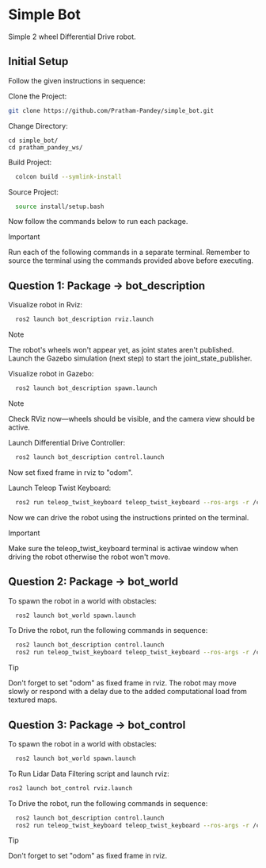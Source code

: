 # Simple Bot
Simple 2 wheel Differential Drive robot.


## Initial Setup
Follow the given instructions in sequence:


Clone the Project:
```bash
git clone https://github.com/Pratham-Pandey/simple_bot.git
```

Change Directory:
```
cd simple_bot/
cd pratham_pandey_ws/
```

Build Project:
```bash
  colcon build --symlink-install
```

Source Project:
```bash
  source install/setup.bash 
```

Now follow the commands below to run each package.

> [!IMPORTANT]
> Run each of the following commands in a separate terminal. Remember to source the terminal using the commands provided above before executing.


## Question 1: Package -> bot_description

Visualize robot in Rviz:
```bash
  ros2 launch bot_description rviz.launch
```

> [!NOTE]
> The robot's wheels won't appear yet, as joint states aren't published. Launch the Gazebo simulation (next step) to start the joint_state_publisher.

Visualize robot in Gazebo:
```bash
  ros2 launch bot_description spawn.launch
```
> [!NOTE]
> Check RViz now—wheels should be visible, and the camera view should be active.

Launch Differential Drive Controller:
```bash
  ros2 launch bot_description control.launch
```

Now set fixed frame in rviz to "odom".

Launch Teleop Twist Keyboard:
```bash
  ros2 run teleop_twist_keyboard teleop_twist_keyboard --ros-args -r /cmd_vel:=/diff_drive_controller/cmd_vel -p stamped:=true
```

Now we can drive the robot using the instructions printed on the terminal. 

> [!IMPORTANT]
> Make sure the teleop_twist_keyboard terminal is activae window when driving the robot otherwise the robot won't move.



## Question 2: Package -> bot_world

To spawn the robot in a world with obstacles:
```bash
  ros2 launch bot_world spawn.launch
```

To Drive the robot, run the following commands in sequence:

```bash
  ros2 launch bot_description control.launch
  ros2 run teleop_twist_keyboard teleop_twist_keyboard --ros-args -r /cmd_vel:=/diff_drive_controller/cmd_vel -p stamped:=true
```

> [!TIP]
> Don't forget to set "odom" as fixed frame in rviz.
> The robot may move slowly or respond with a delay due to the added computational load from textured maps.


## Question 3: Package -> bot_control

To spawn the robot in a world with obstacles:
```bash
  ros2 launch bot_world spawn.launch
```

To Run Lidar Data Filtering script and launch rviz:
```bash
ros2 launch bot_control rviz.launch
```

To Drive the robot, run the following commands in sequence:

```bash
  ros2 launch bot_description control.launch
  ros2 run teleop_twist_keyboard teleop_twist_keyboard --ros-args -r /cmd_vel:=/diff_drive_controller/cmd_vel -p stamped:=true
```

> [!TIP]
> Don't forget to set "odom" as fixed frame in rviz.


